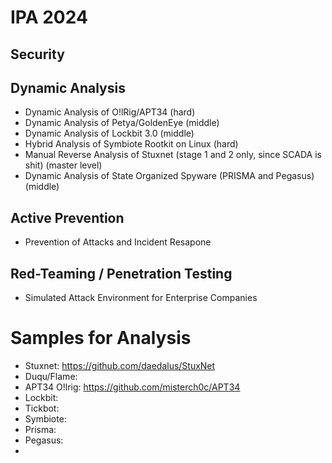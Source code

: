 # IPA 2024

## Security

## Dynamic Analysis

- Dynamic Analysis of O!lRig/APT34 (hard) 
- Dynamic Analysis of Petya/GoldenEye (middle)
- Dynamic Analysis of Lockbit 3.0 (middle)
- Hybrid Analysis of Symbiote Rootkit on Linux (hard)
- Manual Reverse Analysis of Stuxnet (stage 1 and 2 only, since SCADA is shit) (master level)
- Dynamic Analysis of State Organized Spyware (PRISMA and Pegasus) (middle) 

## Active Prevention

- Prevention of Attacks and Incident Resapone

## Red-Teaming / Penetration Testing

- Simulated Attack Environment for Enterprise Companies


# Samples for Analysis

- Stuxnet: https://github.com/daedalus/StuxNet
- Duqu/Flame: 
- APT34 O!lrig: https://github.com/misterch0c/APT34
- Lockbit: 
- Tickbot:
- Symbiote:
- Prisma:
- Pegasus:
- 
